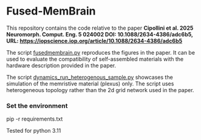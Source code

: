 # Fused-MemBrain

This repository contains the code relative to the paper
**Cipollini et al. 2025 Neuromorph. Comput. Eng. 5 024002
DOI: 10.1088/2634-4386/adc6b5, URL: https://iopscience.iop.org/article/10.1088/2634-4386/adc6b5**

The script [fusedmembrain.py](spike_memnet/fusedmembrain.py) reproduces the figures in the paper. 
It can be used to evaluate the compatibility of self-assembled materials with the hardware description provided in the paper. 

The script [dynamics_run_heterogenous_sample.py](mem_net/dynamics_run_heterogenous_sample.py) showcases the simulation
of the memristive material (plexus) only. 
The script uses heterogeneous topology rather than the 2d grid network used in the paper.

### Set the environment
pip -r requirements.txt

Tested for python 3.11

